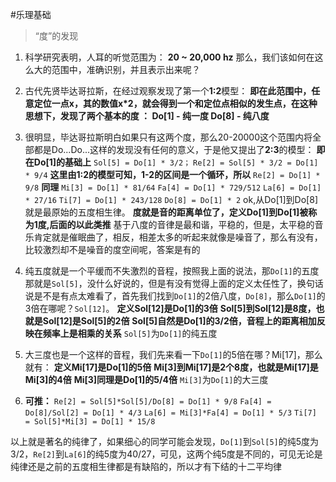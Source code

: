#乐理基础
>“度”的发现

1. 科学研究表明，人耳的听觉范围为：
**20 ~ 20,000 hz**
那么，我们该如何在这么大的范围中，准确识别，并且表示出来呢？

2. 古代先贤毕达哥拉斯，在经过观察发现了第一个**1:2**模型：
**即在此范围中，任意定位一点x，其的数值x*2，就会得到一个和定位点相似的发生点，在这种思想下，发现了两个基本的度 ：
Do[1] - 纯一度
Do[8] - 纯八度**

3. 很明显，毕达哥拉斯明白如果只有这两个度，那么20-20000这个范围内将全部都是Do...Do...这样的发现没有任何的意义，于是他又提出了**2:3**的模型：
**即在Do[1]的基础上** 
```Sol[5] = Do[1] * 3/2；```
```Re[2] = Sol[5] * 3/2 = Do[1] * 9/4```
**这里由1:2的模型可知，1-2的区间是一个循环，所以**
```Re[2] = Do[1] * 9/8```
**同理**
```Mi[3] = Do[1] * 81/64```
```Fa[4] = Do[1] * 729/512```
```La[6] = Do[1] * 27/16```
```Ti[7] = Do[1] * 243/128```
```Do[8] = Do[1] * 2```
ok,从Do[1]到Do[8]就是最原始的五度相生律。
**度就是音的距离单位了，定义Do[1]到Do[1]被称为1度,后面的以此类推**
基于八度的音律是最和谐，平稳的，但是，太平稳的音乐肯定就是催眠曲了，相反，相差太多的听起来就像是噪音了，那么有没有，比较激烈却不是噪音的度空间呢，答案是有的

4. 纯五度就是一个平缓而不失激烈的音程，按照我上面的说法，那```Do[1]```的五度那就是```Sol[5]```，没什么好说的，但是有没有觉得上面的定义太任性了，换句话说是不是有点太难看了，首先我们找到```Do[1]```的2倍八度，```Do[8]```，那么```Do[1]```的3倍在哪呢？```Sol[12]```。
**定义Sol[12]是Do[1]的3倍**
**Sol[5]到Sol[12]是8度，也就是Sol[12]是Sol[5]的2倍**
**Sol[5]自然是Do[1]的3/2倍，音程上的距离相加反映在频率上是相乘的关系**
```Sol[5]```为```Do[1]```的纯五度

5. 大三度也是一个这样的音程，我们先来看一下```Do[1]```的5倍在哪？Mi[17]，那么就有：
**定义Mi[17]是Do[1]的5倍**
**Mi[3]到Mi[17]是2个8度，也就是Mi[17]是Mi[3]的4倍**
**Mi[3]同理是Do[1]的5/4倍**
```Mi[3]```为```Do[1]```的大三度

6. **可推：**
```Re[2] = Sol[5]*Sol[5]/Do[8] = Do[1] * 9/8```
```Fa[4] = Do[8]/Sol[2] = Do[1] * 4/3```
```La[6] = Mi[3]*Fa[4] = Do[1] * 5/3```
```Ti[7] = Sol[5]*Mi[3] = Do[1] * 15/8```

以上就是著名的纯律了，如果细心的同学可能会发现，```Do[1]```到```Sol[5]```的纯5度为3/2，```Re[2]```到```La[6]```的纯5度为40/27，可见，这两个纯5度是不同的，可见无论是纯律还是之前的五度相生律都是有缺陷的，所以才有下结的十二平均律